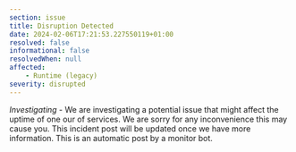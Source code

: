 ```yaml
---
section: issue
title: Disruption Detected
date: 2024-02-06T17:21:53.227550119+01:00
resolved: false
informational: false
resolvedWhen: null
affected:
    - Runtime (legacy)
severity: disrupted
---
```

*Investigating* - We are investigating a potential issue that might affect the uptime of one our of services. We are sorry for any inconvenience this may cause you. This incident post will be updated once we have more information.
This is an automatic post by a monitor bot.